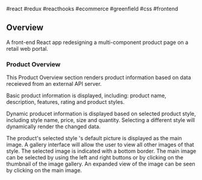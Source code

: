 

#react #redux #reacthooks #ecommerce #greenfield #css #frontend

## Overview

A front-end React app redesigning a multi-component product page on a retail web portal.


### Product Overview


This Product Overview section renders product information based on data receieved from an external API server.

Basic product information is displayed, including: product name, description, features, rating and product styles.

Dynamic producet information is displayed based on selected product style, including style name, price, size and quantity. Selecting a different style will dynamically render the changed data.

The product's selected style 's default picture is displayed as the main image. A gallery interface will allow the user to view all other images of that style. The selected image is indicated with a bottom border. The main image can be selected by using the left and right buttons or by clicking on the thumbnail of the image gallery. An expanded view of the image can be seen by clicking on the main image.


